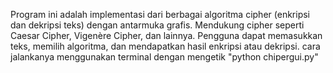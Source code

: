 Program ini adalah implementasi dari berbagai algoritma cipher (enkripsi dan dekripsi teks) dengan antarmuka grafis. Mendukung cipher seperti Caesar Cipher, Vigenère Cipher, dan lainnya. Pengguna dapat memasukkan teks, memilih algoritma, dan mendapatkan hasil enkripsi atau dekripsi. cara jalankanya menggunakan terminal dengan mengetik "python chipergui.py"
